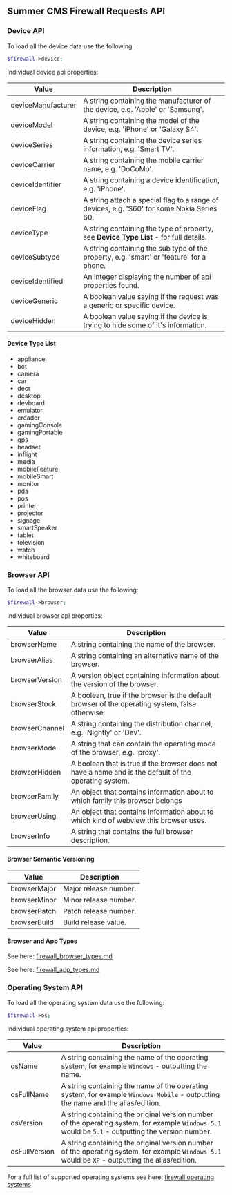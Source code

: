 ## Summer CMS Firewall Requests API

### Device API

To load all the device data use the following:

```php
$firewall->device;
```

Individual device api properties:

Value | Description
---|---
deviceManufacturer | A string containing the manufacturer of the device, e.g. 'Apple' or 'Samsung'.
deviceModel | A string containing the model of the device, e.g. 'iPhone' or 'Galaxy S4'.
deviceSeries | A string containing the device series information, e.g. 'Smart TV'.
deviceCarrier | A string containing the mobile carrier name, e.g. 'DoCoMo'.
deviceIdentifier | A string containing a device identification, e.g. 'iPhone'.
deviceFlag | A string attach a special flag to a range of devices, e.g. 'S60' for some Nokia Series 60.
deviceType | A string containing the type of property, see **Device Type List** - for full details.
deviceSubtype | A string containing the sub type of the property, e.g. 'smart' or 'feature' for a phone.
deviceIdentified | An integer displaying the number of api properties found.
deviceGeneric | A boolean value saying if the request was a generic or specific device.
deviceHidden | A boolean value saying if the device is trying to hide some of it's information.

#### Device Type List

- appliance
- bot
- camera
- car
- dect
- desktop
- devboard
- emulator
- ereader
- gamingConsole
- gamingPortable
- gps
- headset
- inflight
- media
- mobileFeature
- mobileSmart
- monitor
- pda
- pos
- printer
- projector
- signage
- smartSpeaker
- tablet
- television
- watch
- whiteboard

### Browser API

To load all the browser data use the following:

```php
$firewall->browser;
```

Individual browser api properties:

Value | Description
---|---
browserName | A string containing the name of the browser.
browserAlias | A string containing an alternative name of the browser.
browserVersion | A version object containing information about the version of the browser.
browserStock | A boolean, true if the browser is the default browser of the operating system, false otherwise.
browserChannel | A string containing the distribution channel, e.g. 'Nightly' or 'Dev'.
browserMode | A string that can contain the operating mode of the browser, e.g. 'proxy'.
browserHidden | A boolean that is true if the browser does not have a name and is the default of the operating system.
browserFamily | An object that contains information about to which family this browser belongs
browserUsing | An object that contains information about to which kind of webview this browser uses.
browserInfo | A string that contains the full browser description.

#### Browser Semantic Versioning

Value | Description
---|---
browserMajor | Major release number.
browserMinor | Minor release number.
browserPatch | Patch release number.
browserBuild | Build release value.

#### Browser and App Types

See here: [firewall_browser_types.md](https://github.com/ayumi-cloud/oc-security-module/blob/master/docs/api/firewall_browser_types.md)

See here: [firewall_app_types.md](https://github.com/ayumi-cloud/oc2-security-module/blob/master/docs/api/firewall_app_types.md)

### Operating System API

To load all the operating system data use the following:

```php
$firewall->os;
```

Individual operating system api properties:

Value | Description
---|---
osName | A string containing the name of the operating system, for example `Windows` - outputting the name.
osFullName | A string containing the name of the operating system, for example `Windows Mobile` - outputting the name and the alias/edition.
osVersion | A string containing the original version number of the operating system, for example `Windows 5.1` would be `5.1` - outputting the version number.
osFullVersion | A string containing the original version number of the operating system, for example `Windows 5.1` would be `XP` - outputting the alias/edition.

For a full list of supported operating systems see here: [firewall operating systems](https://github.com/ayumi-cloud/oc2-security-module/blob/master/docs/api/Firewall_operating_systems.md)

